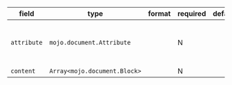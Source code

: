 | field | type | format | required | default | description |
|---|---|---|---|---|---|
| `attribute` | `mojo.document.Attribute` |  | N |  | Attributes: identifier, classes, key-value pairs |
| `content` | `Array<mojo.document.Block>` |  | N |  |
